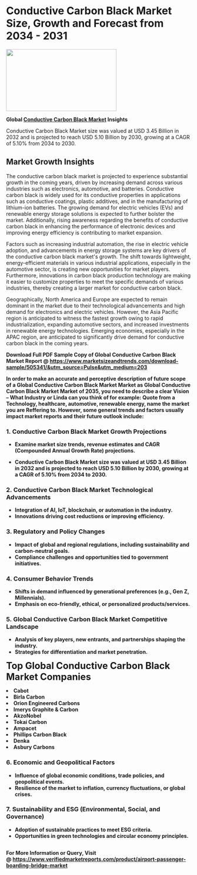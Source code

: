 <H1>Conductive Carbon Black Market Size, Growth and Forecast from 2034 - 2031</H1><img class="aligncenter size-medium wp-image-584254" src="https://thirdeyenews.in/wp-content/uploads/2034/09/Global-Market-Research-300x168.jpeg" alt="" width="300" height="168" /><p><strong>Global&nbsp;<a href="https://www.marketsizeandtrends.com/download-sample/505341/&amp;utm_source=Pulse&amp;utm_medium=203">Conductive Carbon Black Market</a> Insights</strong></p><p>Conductive Carbon Black Market size was valued at USD 3.45 Billion in 2032 and is projected to reach USD 5.10 Billion by 2030, growing at a CAGR of 5.10% from 2034 to 2030.</p><p><h2>Market Growth Insights</h2> <p>The conductive carbon black market is projected to experience substantial growth in the coming years, driven by increasing demand across various industries such as electronics, automotive, and batteries. Conductive carbon black is widely used for its conductive properties in applications such as conductive coatings, plastic additives, and in the manufacturing of lithium-ion batteries. The growing demand for electric vehicles (EVs) and renewable energy storage solutions is expected to further bolster the market. Additionally, rising awareness regarding the benefits of conductive carbon black in enhancing the performance of electronic devices and improving energy efficiency is contributing to market expansion.</p> <p><strong></strong></p> <p>Factors such as increasing industrial automation, the rise in electric vehicle adoption, and advancements in energy storage systems are key drivers of the conductive carbon black market's growth. The shift towards lightweight, energy-efficient materials in various industrial applications, especially in the automotive sector, is creating new opportunities for market players. Furthermore, innovations in carbon black production technology are making it easier to customize properties to meet the specific demands of various industries, thereby creating a larger market for conductive carbon black.</p> <p>Geographically, North America and Europe are expected to remain dominant in the market due to their technological advancements and high demand for electronics and electric vehicles. However, the Asia Pacific region is anticipated to witness the fastest growth owing to rapid industrialization, expanding automotive sectors, and increased investments in renewable energy technologies. Emerging economies, especially in the APAC region, are anticipated to significantly drive demand for conductive carbon black in the coming years.</p> <p><strong></p><p><span class=""><strong>Download Full PDF Sample Copy of Global Conductive Carbon Black Market Report</strong> @ <a href="https://www.marketsizeandtrends.com/download-sample/505341/&amp;utm_source=Pulse&amp;utm_medium=203" target="_blank">https://www.marketsizeandtrends.com/download-sample/505341/&amp;utm_source=Pulse&amp;utm_medium=203</a></span></p><p>In order to make an accurate and perceptive description of future scope of a Global&nbsp;Conductive Carbon Black Market Market as Global&nbsp;Conductive Carbon Black Market Market of 2035, you need to describe a clear Vision &ndash; What Industry or Linda can you think of for example: Quote from a Technology, healthcare, automotive, renewable energy, name the market you are Reffering to. However, some general trends and factors usually impact market reports and their future outlook include:</p><h3>1.&nbsp;<strong>Conductive Carbon Black Market Growth Projections</strong></h3><ul><li>Examine market size trends, revenue estimates and CAGR (Compounded Annual Growth Rate) projections.</li><li><p>Conductive Carbon Black Market size was valued at USD 3.45 Billion in 2032 and is projected to reach USD 5.10 Billion by 2030, growing at a CAGR of 5.10% from 2034 to 2030.</p></li></ul><h3>2.&nbsp;<strong>Conductive Carbon Black Market Technological Advancements</strong></h3><ul><li>Integration of AI, IoT, blockchain, or automation in the industry.</li><li>Innovations driving cost reductions or improving efficiency.</li></ul><h3>3.&nbsp;<strong>Regulatory and Policy Changes</strong></h3><ul><li>Impact of global and regional regulations, including sustainability and carbon-neutral goals.</li><li>Compliance challenges and opportunities tied to government initiatives.</li></ul><h3>4.&nbsp;<strong>Consumer Behavior Trends</strong></h3><ul><li>Shifts in demand influenced by generational preferences (e.g., Gen Z, Millennials).</li><li>Emphasis on eco-friendly, ethical, or personalized products/services.</li></ul><h3>5.&nbsp;<strong>Global Conductive Carbon Black Market Competitive Landscape</strong></h3><ul><li>Analysis of key players, new entrants, and partnerships shaping the industry.</li><li>Strategies for differentiation and market penetration.</li></ul><p data-pm-slice="1 1 []"><span style="color: inherit; font-family: inherit; font-size: 25px;">Top Global Conductive Carbon Black Market Companies</span></p><div class="" data-test-id=""><p><li>Cabot</li><li> Birla Carbon</li><li> Orion Engineered Carbons</li><li> Imerys Graphite & Carbon</li><li> AkzoNobel</li><li> Tokai Carbon</li><li> Ampacet</li><li> Phillips Carbon Black</li><li> Denka</li><li> Asbury Carbons</li></p></div><h3>6.&nbsp;<strong>Economic and Geopolitical Factors</strong></h3><ul><li>Influence of global economic conditions, trade policies, and geopolitical events.</li><li>Resilience of the market to inflation, currency fluctuations, or global crises.</li></ul><h3>7.&nbsp;<strong>Sustainability and ESG (Environmental, Social, and Governance)</strong></h3><ul><li>Adoption of sustainable practices to meet ESG criteria.</li><li>Opportunities in green technologies and circular economy principles.</li></ul><h2><strong style="font-size: 14px;">For More Information or Query, Visit @&nbsp;</strong><a style="background-color: #ffffff; font-size: 14px;" href="https://www.marketsizeandtrends.com/report/conductive-carbon-black-market/" target="_blank">https://www.verifiedmarketreports.com/product/airport-passenger-boarding-bridge-market</a></h2>
